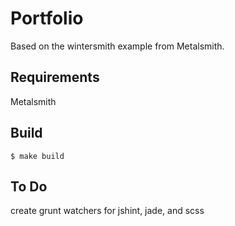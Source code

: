 # Portfolio

Based on the wintersmith example from Metalsmith.

## Requirements

Metalsmith

## Build

`$ make build`

## To Do

create grunt watchers for jshint, jade, and scss
